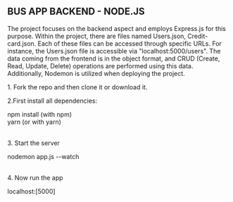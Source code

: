 <h2>BUS APP BACKEND - NODE.JS</h2>
<p>
The project focuses on the backend aspect and employs Express.js for this purpose. Within the project, there are files named Users.json, Credit-card.json. Each of these files can be accessed through specific URLs. For instance, the Users.json file is accessible via "localhost:5000/users". The data coming from the frontend is in the object format, and CRUD (Create, Read, Update, Delete) operations are performed using this data. Additionally, Nodemon is utilized when deploying the project.
<p>1. Fork the repo and then clone it or download it.</p>
<p>2.First install all dependencies:</p>
<div>
  <storng>npm install</storng> (with npm) </br>
  <storng>yarn</storng> (or with yarn)
</div> </br>
<p>
3. Start the server
</p>
<div>
nodemon app.js --watch
</div> </br>
<p>
4. Now run the app
</p>
<div>
localhost:[5000]
</div>









